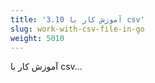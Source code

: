 ```yaml
---
title: '3.10 آموزش کار با csv'
slug: work-with-csv-file-in-go
weight: 5010
---
```


آموزش کار با csv...